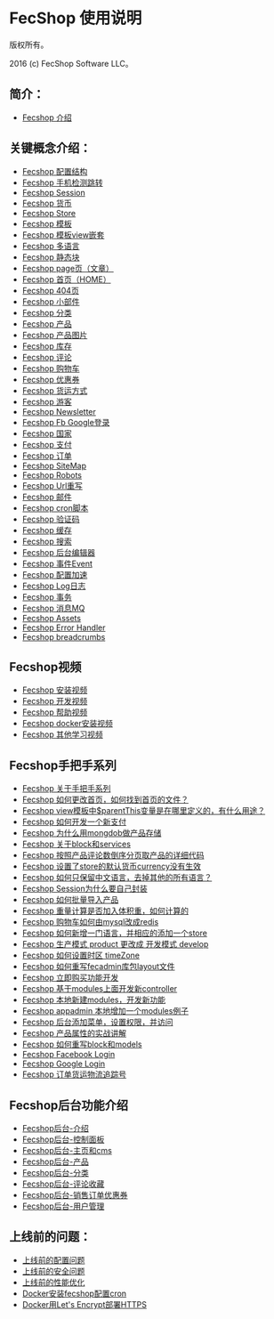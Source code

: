 FecShop 使用说明
===============================

版权所有。

2016 (c) FecShop Software LLC。

简介：
---------
*  [Fecshop 介绍](fecshop-about-description.md)


关键概念介绍：
---------
*  [Fecshop 配置结构](fecshop_config_construction.md)
*  [Fecshop 手机检测跳转](fecshop_mobile.md)
*  [Fecshop Session](fecshop_session.md)
*  [Fecshop 货币](fecshop_currency.md)
*  [Fecshop Store](fecshop_store.md)
*  [Fecshop 模板](fecshop_theme.md)
*  [Fecshop 模板view嵌套](fecshop_theme_view.md)
*  [Fecshop 多语言](fecshop_mutil_lang.md)
*  [Fecshop 静态块](fecshop_static_block.md)
*  [Fecshop page页（文章）](fecshop_page.md)
*  [Fecshop 首页（HOME）](fecshop_home.md)
*  [Fecshop 404页](fecshop_404.md)
*  [Fecshop 小部件](fecshop_widget.md)
*  [Fecshop 分类](fecshop_category.md)
*  [Fecshop 产品](fecshop_product.md)
*  [Fecshop 产品图片](fecshop_product_image.md)
*  [Fecshop 库存](fecshop_stock.md)
*  [Fecshop 评论](fecshop_product_review.md)
*  [Fecshop 购物车](fecshop_cart.md)
*  [Fecshop 优惠券](fecshop_coupon.md)
*  [Fecshop 货运方式](fecshop_shipping_method.md)
*  [Fecshop 游客](fecshop_guest.md)
*  [Fecshop Newsletter](fecshop_newsletter.md)
*  [Fecshop Fb Google登录](fecshop_fb_google_login.md)
*  [Fecshop 国家](fecshop_country.md)
*  [Fecshop 支付](fecshop_payment_method.md)
*  [Fecshop 订单](fecshop_order.md)
*  [Fecshop SiteMap](fecshop_sitemap.md)
*  [Fecshop Robots](fecshop_robots.md)
*  [Fecshop Url重写](fecshop_url_rewrite.md)
*  [Fecshop 邮件](fecshop_email.md)
*  [Fecshop cron脚本](fecshop_cron_script.md)
*  [Fecshop 验证码](fecshop_yzm.md)
*  [Fecshop 缓存](fecshop_cache.md)
*  [Fecshop 搜索](fecshop_search.md)
*  [Fecshop 后台编辑器](fecshop_admin_edit.md)
*  [Fecshop 事件Event](fecshop_event.md)
*  [Fecshop 配置加速](fecshop_config_speed.md)
*  [Fecshop Log日志](fecshop_log.md)
*  [Fecshop 事务](fecshop_transaction.md)
*  [Fecshop 消息MQ](fecshop_amqp.md)
*  [Fecshop Assets](fecshop_assets.md)
*  [Fecshop Error Handler](fecshop_error_handler.md)
*  [Fecshop breadcrumbs](fecshop_breadcrumbs.md)

Fecshop视频
-----------

*  [Fecshop 安装视频](fecshop_video_install.md)
*  [Fecshop 开发视频](fecshop_video_develop.md)
*  [Fecshop 帮助视频](fecshop_video_helper.md)
*  [Fecshop docker安装视频](fecshop_video_docker_install.md)
*  [Fecshop 其他学习视频](fecshop_video_other.md)

Fecshop手把手系列
-----------
*  [Fecshop 关于手把手系列](fecshop_hand_about.md)
*  [Fecshop 如何更改首页，如何找到首页的文件？](fecshop_hand_home.md)
*  [Fecshop view模板中$parentThis变量是在哪里定义的，有什么用途？](fecshop_hand_parentthis.md)
*  [Fecshop 如何开发一个新支付](fecshop_hand_new_payment.md)
*  [Fecshop 为什么用mongdob做产品存储](fecshop_hand_mongodb_product.md)
*  [Fecshop 关于block和services](fecshop_hand_block_services.md)
*  [Fecshop 按照产品评论数倒序分页取产品的详细代码](fecshop_hand_product_sort_desc_review.md)
*  [Fecshop 设置了store的默认货币currency没有生效](fecshop_hand_set_currency.md)
*  [Fecshop 如何只保留中文语言，去掉其他的所有语言？](fecshop_hand_only_chinese.md)
*  [Fecshop Session为什么要自己封装](fecshop_hand_session.md)
*  [Fecshop 如何批量导入产品](fecshop_hand_import_product.md)
*  [Fecshop 重量计算是否加入体积重，如何计算的](fecshop_hand_product_weight.md)
*  [Fecshop 购物车如何由mysql改成redis](fecshop_hand_mysql_redis.md)
*  [Fecshop 如何新增一门语言，并相应的添加一个store](fecshop_hand_add_store_lang.md)
*  [Fecshop 生产模式 product 更改成 开发模式 develop](fecshop_hand_develop_product.md)
*  [Fecshop 如何设置时区 timeZone](fecshop_hand_timezone.md)
*  [Fecshop 如何重写fecadmin库包layout文件](fecshop_fecadmin_rewrite_layout.md)
*  [Fecshop 立即购买功能开发](fecshop_quick_buy_develop.md)
*  [Fecshop 基于modules上面开发新controller](fecshop_new_controller_in_current_modules.md)
*  [Fecshop 本地新建modules，开发新功能](fecshop_hand_local_module.md)
*  [Fecshop appadmin 本地增加一个modules例子](fecshop_hand_appadmin_add_module.md)
*  [Fecshop 后台添加菜单，设置权限，并访问](fecshop_hand_appadmin_menu_roles.md)
*  [Fecshop 产品属性的实战讲解](fecshop_hand_product_info.md)
*  [Fecshop 如何重写block和models](fecshop_block_models_rewrite.md)
*  [Fecshop Facebook Login](fecshop_facebook_app_id_secret.md)
*  [Fecshop Google Login](fecshop_google_app_id_secret.md)
*  [Fecshop 订单货运物流追踪号](fecshop_order_tracking_number.md)

Fecshop后台功能介绍
----------
*  [Fecshop后台-介绍](fecshop_admin_about.md)
*  [Fecshop后台-控制面板](fecshop_admin.md)
*  [Fecshop后台-主页和cms](fecshop_admin_cms_main.md)
*  [Fecshop后台-产品](fecshop_admin_catalog.md)
*  [Fecshop后台-分类](fecshop_admin_category.md)
*  [Fecshop后台-评论收藏](fecshop_admin_review_favorite_category.md)
*  [Fecshop后台-销售订单优惠券](fecshop_admin_sale_order_coupon.md)
*  [Fecshop后台-用户管理](fecshop_admin_customer.md)





上线前的问题：
---------

*  [上线前的配置问题](fecshop_online_config.md)
*  [上线前的安全问题](fecshop_online_security.md)
*  [上线前的性能优化](fecshop_online_speed.md)
*  [Docker安装fecshop配置cron](fecshop_docker_config_cron.md)
*  [Docker用Let's Encrypt部署HTTPS](fecshop_docker_https_lets_encrypt.md)

